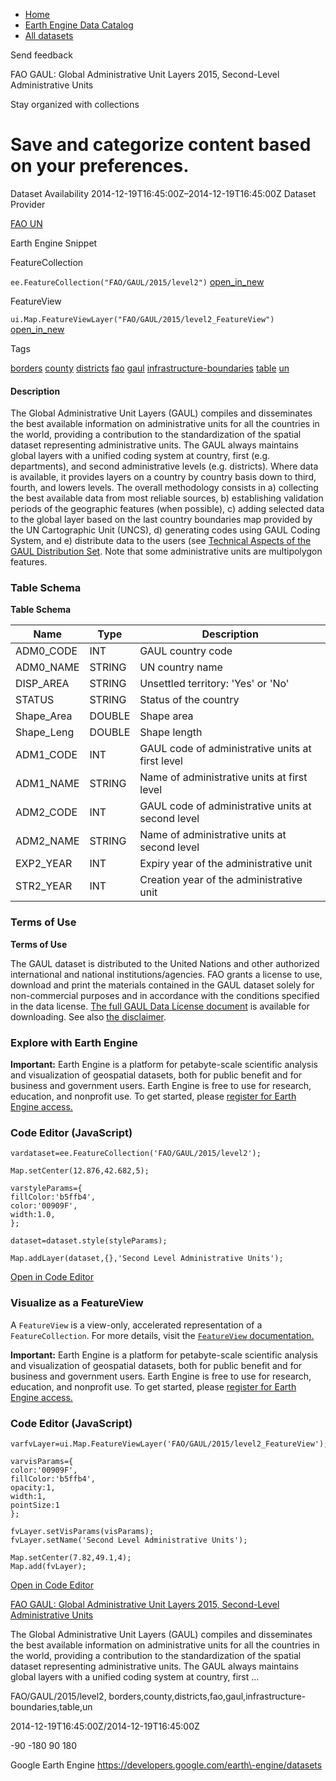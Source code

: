 



* [Home](https://developers.google.com/)
* [Earth Engine Data Catalog](https://developers.google.com/earth-engine/datasets)
* [All datasets](https://developers.google.com/earth-engine/datasets/catalog)





 
 
 Send feedback
 
 

FAO GAUL: Global Administrative Unit Layers 2015, Second\-Level Administrative Units


 
 Stay organized with collections
 

 
 Save and categorize content based on your preferences.
======================================================================================================================================================================================








Dataset Availability
2014\-12\-19T16:45:00Z–2014\-12\-19T16:45:00Z
Dataset Provider


[FAO UN](https://www.fao.org/geonetwork/srv/en/metadata.show?id=12691)



Earth Engine Snippet

FeatureCollection
  


`ee.FeatureCollection("FAO/GAUL/2015/level2")` 
[open\_in\_new](https://code.earthengine.google.com/?scriptPath=Examples:Datasets/FAO/FAO_GAUL_2015_level2)



 
 
 
 FeatureView
   


`ui.Map.FeatureViewLayer("FAO/GAUL/2015/level2_FeatureView")` 
[open\_in\_new](https://code.earthengine.google.com/?scriptPath=Examples:Datasets/FAO/FAO_GAUL_2015_level2_FeatureView)





Tags


[borders](/earth-engine/datasets/tags/borders)
[county](/earth-engine/datasets/tags/county)
[districts](/earth-engine/datasets/tags/districts)
[fao](/earth-engine/datasets/tags/fao)
[gaul](/earth-engine/datasets/tags/gaul)
[infrastructure\-boundaries](/earth-engine/datasets/tags/infrastructure-boundaries)
[table](/earth-engine/datasets/tags/table)
[un](/earth-engine/datasets/tags/un)








#### Description



The Global Administrative Unit Layers (GAUL) compiles and disseminates the
best available information on administrative units for all the countries in
the world, providing a contribution to the standardization of the spatial
dataset representing administrative units. The GAUL always maintains global
layers with a unified coding system at country, first (e.g. departments),
and second administrative levels (e.g. districts). Where data is available,
it provides layers on a country by country basis down to third, fourth, and
lowers levels. The overall methodology consists in a) collecting the best
available data from most reliable sources, b) establishing validation
periods of the geographic features (when possible), c) adding selected data
to the global layer based on the last country boundaries map provided by
the UN Cartographic Unit (UNCS), d) generating codes using GAUL Coding
System, and e) distribute data to the users
(see [Technical Aspects of the GAUL Distribution Set](https://data.apps.fao.org:/map/catalog/srv/api/records/9c35ba10-5649-41c8-bdfc-eb78e9e65654/attachments/GAUL2015_Documentation.zip).
Note that some administrative units are multipolygon features.





### Table Schema


**Table Schema**




| Name | Type | Description |
| --- | --- | --- |
| ADM0\_CODE | INT | GAUL country code |
| ADM0\_NAME | STRING | UN country name |
| DISP\_AREA | STRING | Unsettled territory: 'Yes' or 'No' |
| STATUS | STRING | Status of the country |
| Shape\_Area | DOUBLE | Shape area |
| Shape\_Leng | DOUBLE | Shape length |
| ADM1\_CODE | INT | GAUL code of administrative units at first level |
| ADM1\_NAME | STRING | Name of administrative units at first level |
| ADM2\_CODE | INT | GAUL code of administrative units at second level |
| ADM2\_NAME | STRING | Name of administrative units at second level |
| EXP2\_YEAR | INT | Expiry year of the administrative unit |
| STR2\_YEAR | INT | Creation year of the administrative unit |




### Terms of Use


**Terms of Use**


The GAUL dataset is distributed to the United Nations and other authorized
international and national institutions/agencies. FAO grants a license to
use, download and print the materials contained in the GAUL dataset solely
for non\-commercial purposes and in accordance with the conditions specified
in the data license.
[The full GAUL Data License document](https://developers.google.com/earth-engine/datasets/catalog/DataLicenseGAUL2015.pdf)
is available for downloading. See also
[the disclaimer](https://developers.google.com/earth-engine/datasets/catalog/DisclaimerGAUL2015.pdf).




### Explore with Earth Engine


**Important:** 
 Earth Engine is a platform for petabyte\-scale scientific analysis and visualization of
 geospatial datasets, both for public benefit and for business and government users.
 Earth Engine is free to use for research, education, and nonprofit use. To get started, please
 [register for Earth Engine access.](https://console.cloud.google.com/earth-engine)



### Code Editor (JavaScript)



```
vardataset=ee.FeatureCollection('FAO/GAUL/2015/level2');

Map.setCenter(12.876,42.682,5);

varstyleParams={
fillColor:'b5ffb4',
color:'00909F',
width:1.0,
};

dataset=dataset.style(styleParams);

Map.addLayer(dataset,{},'Second Level Administrative Units');
```



[Open in Code Editor](https://code.earthengine.google.com/?scriptPath=Examples:Datasets/FAO/FAO_GAUL_2015_level2)
### Visualize as a FeatureView



 A `FeatureView` is a view\-only, accelerated representation of a
 `FeatureCollection`. For more details, visit the
 [`FeatureView` documentation.](/earth-engine/guides/featureview_overview) 



**Important:** 
 Earth Engine is a platform for petabyte\-scale scientific analysis and visualization of
 geospatial datasets, both for public benefit and for business and government users.
 Earth Engine is free to use for research, education, and nonprofit use. To get started, please
 [register for Earth Engine access.](https://console.cloud.google.com/earth-engine)



### Code Editor (JavaScript)



```
varfvLayer=ui.Map.FeatureViewLayer('FAO/GAUL/2015/level2_FeatureView');

varvisParams={
color:'00909F',
fillColor:'b5ffb4',
opacity:1,
width:1,
pointSize:1
};

fvLayer.setVisParams(visParams);
fvLayer.setName('Second Level Administrative Units');

Map.setCenter(7.82,49.1,4);
Map.add(fvLayer);
```



[Open in Code Editor](https://code.earthengine.google.com/?scriptPath=Examples:Datasets/FAO/FAO_GAUL_2015_level2_FeatureView)


[FAO GAUL: Global Administrative Unit Layers 2015, Second\-Level Administrative Units](/earth-engine/datasets/catalog/FAO_GAUL_2015_level2)

The Global Administrative Unit Layers (GAUL) compiles and disseminates the best available information on administrative units for all the countries in the world, providing a contribution to the standardization of the spatial dataset representing administrative units. The GAUL always maintains global layers with a unified coding system at country, first …

 FAO/GAUL/2015/level2,
 borders,county,districts,fao,gaul,infrastructure\-boundaries,table,un

2014\-12\-19T16:45:00Z/2014\-12\-19T16:45:00Z



 \-90 \-180 90 180
 



Google Earth Engine
https://developers.google.com/earth\-engine/datasets








